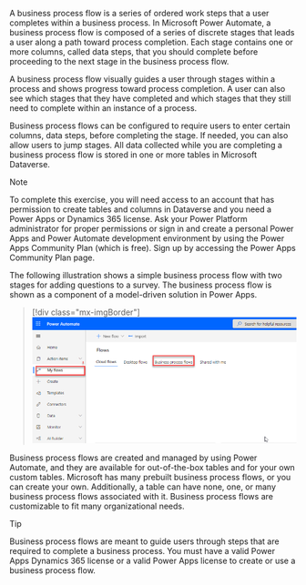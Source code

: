 A business process flow is a series of ordered work steps that a user completes within a business process. In Microsoft Power Automate, a business process flow is composed of a series of discrete stages that leads a user along a path toward process completion. Each stage contains one or more columns, called data steps, that you should complete before proceeding to the next stage in the business process flow.

A business process flow visually guides a user through stages within a process and shows progress toward process completion. A user can also see which stages that they have completed and which stages that they still need to complete within an instance of a process.

Business process flows can be configured to require users to enter certain columns,  data steps, before completing the stage. If needed, you can also allow users to jump stages. All data collected while you are completing a business process flow is stored in one or more tables in Microsoft Dataverse.

> [!NOTE]
> To complete this exercise, you will need access to an account that has permission to create tables and columns in Dataverse and you need a Power Apps or Dynamics 365 license. Ask your Power Platform administrator for proper permissions or sign in and create a personal Power Apps and Power Automate development environment by using the Power Apps Community Plan (which is free). Sign up by accessing the Power Apps Community Plan page.


The following illustration shows a simple business process flow with two
stages for adding questions to a survey. The business process
flow is shown as a component of a model-driven solution in Power Apps.

> [!div class="mx-imgBorder"]
> [![Screenshot of Power Automate Flows page with the Business process flows tab selected and highlighted.](../media/embedded-business-process-flow-stage.png)](../media/embedded-business-process-flow-stage.png#lightbox)

Business process flows are created and managed by using Power Automate, and they are available for out-of-the-box tables and for your own custom tables. Microsoft has many prebuilt business process flows, or you can create your own. Additionally, a table can have none, one, or many business process flows associated with it. Business process flows are customizable to fit many organizational needs.

> [!TIP]
> Business process flows are meant to guide users through steps that are required to complete a business process. You must have a valid Power Apps Dynamics 365 license or a valid Power Apps license to create or use a business process flow.
